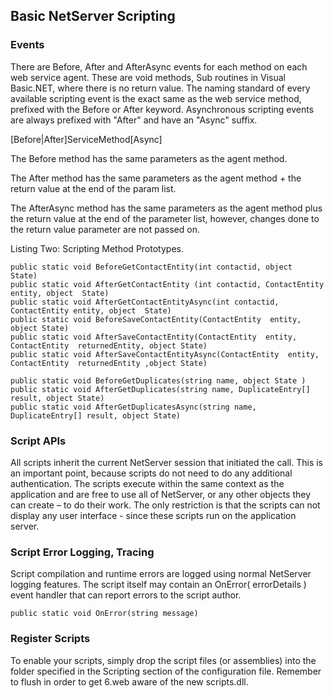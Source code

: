 <properties date="2016-06-24"
SortOrder="3"
/>

Basic NetServer Scripting
-------------------------

### Events

There are Before, After and AfterAsync events for each method on each web service agent. These are void methods, Sub routines in Visual Basic.NET, where there is no return value. The naming standard of every available scripting event is the exact same as the web service method, prefixed with the Before or After keyword. Asynchronous scripting events are always prefixed with "After" and have an "Async" suffix.

\[Before|After\]ServiceMethod\[Async\]

The Before method has the same parameters as the agent method.

The After method has the same parameters as the agent method + the return value at the end of the param list.

The AfterAsync method has the same parameters as the agent method plus the return value at the end of the parameter list, however, changes done to the return value parameter are not passed on.

Listing Two: Scripting Method Prototypes.

    public static void BeforeGetContactEntity(int contactid, object  State)
    public static void AfterGetContactEntity (int contactid, ContactEntity entity, object  State)
    public static void AfterGetContactEntityAsync(int contactid, ContactEntity entity, object  State)
    public static void BeforeSaveContactEntity(ContactEntity  entity, object State)
    public static void AfterSaveContactEntity(ContactEntity  entity, ContactEntity  returnedEntity, object State)
    public static void AfterSaveContactEntityAsync(ContactEntity  entity, ContactEntity  returnedEntity ,object State)
     
    public static void BeforeGetDuplicates(string name, object State )
    public static void AfterGetDuplicates(string name, DuplicateEntry[] result, object State)
    public static void AfterGetDuplicatesAsync(string name, DuplicateEntry[] result, object State)

### Script APIs

All scripts inherit the current NetServer session that initiated the call. This is an important point, because scripts do not need to do any additional authentication. The scripts execute within the same context as the application and are free to use all of NetServer, or any other objects they can create – to do their work. The only restriction is that the scripts can not display any user interface - since these scripts run on the application server.
### Script Error Logging, Tracing

Script compilation and runtime errors are logged using normal NetServer logging features. The script itself may contain an OnError( errorDetails ) event handler that can report errors to the script author.

    public static void OnError(string message)

### Register Scripts

To enable your scripts, simply drop the script files (or assemblies) into the folder specified in the Scripting section of the configuration file. Remember to flush in order to get 6.web aware of the new scripts.dll.
